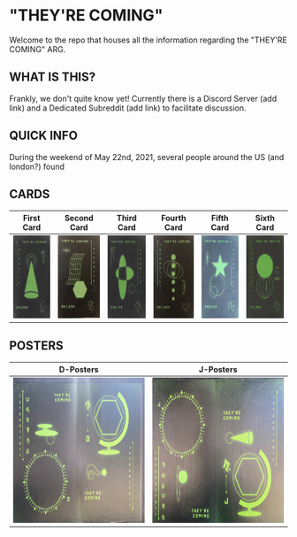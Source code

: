 # "THEY'RE COMING"

Welcome to the repo that houses all the information regarding the "THEY'RE COMING" ARG.

## WHAT IS THIS?

Frankly, we don't quite know yet! Currently there is a Discord Server (add link) and a Dedicated Subreddit (add link) to facilitate discussion.

## QUICK INFO

During the weekend of May 22nd, 2021, several people around the US (and london?) found 

## CARDS 
| First Card  | Second Card | Third Card  | Fourth Card | Fifth Card  | Sixth Card |
| ------------- | ------------- | ------------- | ------------- |------------- | ------------- |
| <img src="https://github.com/junk-shop/they-are-coming/blob/main/postcards/cone-question.jpg" width="100" height="150"/> | <img src="https://github.com/junk-shop/they-are-coming/blob/main/postcards/grid-hexagon.jpg" width="100" height="150"/> | <img src="https://github.com/junk-shop/they-are-coming/blob/main/postcards/overlap-ovals.jpg" width="100" height="150"/> | <img src="https://github.com/junk-shop/they-are-coming/blob/main/postcards/six-orbs.jpg" width="100" height="150"/> | <img src="https://github.com/junk-shop/they-are-coming/blob/main/postcards/star-circles.jpg" width="100" height="150"/> | <img src="https://github.com/junk-shop/they-are-coming/blob/main/postcards/two-orbs.jpg" width="100" height="150"/> |

## POSTERS

| D-Posters | J-Posters |
| -------- | -------- |
| <img src="https://github.com/junk-shop/they-are-coming/blob/main/posters/d-posters.jpg" width="350" height="263"/> | <img src="https://github.com/junk-shop/they-are-coming/blob/main/posters/j-posters.jpg" width="350" height="263"/> |
